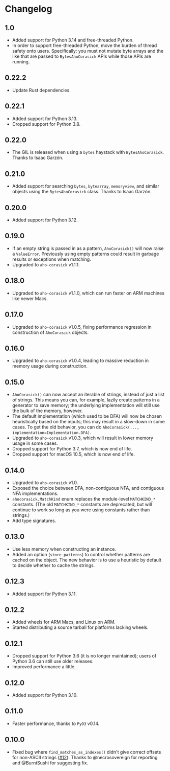 # Changelog

## 1.0

* Added support for Python 3.14 and free-threaded Python.
* In order to support free-threaded Python, move the burden of thread safety onto users.
  Specifically: you must not mutate byte arrays and the like that are passed to `BytesAhoCorasick` APIs while those APIs are running.

## 0.22.2

* Update Rust dependencies.

## 0.22.1

* Added support for Python 3.13.
* Dropped support for Python 3.8.

## 0.22.0

* The GIL is released when using a `bytes` haystack with `BytesAhoCorasick`. Thanks to Isaac Garzón.

## 0.21.0

* Added support for searching `bytes`, `bytearray`, `memoryview`, and similar objects using the `BytesAhoCorasick` class. Thanks to Isaac Garzón.

## 0.20.0

* Added support for Python 3.12.

## 0.19.0

* If an empty string is passed in as a pattern, `AhoCorasick()` will now raise a `ValueError`.
  Previously using empty patterns could result in garbage results or exceptions when matching.
* Upgraded to `aho-corasick` v1.1.1.

## 0.18.0

* Upgraded to `aho-corasick` v1.1.0, which can run faster on ARM machines like newer Macs.

## 0.17.0

* Upgraded to `aho-corasick` v1.0.5, fixing performance regression in construction of `AhoCorasick` objects.

## 0.16.0

* Upgraded to `aho-corasick` v1.0.4, leading to massive reduction in memory usage during construction.

## 0.15.0

* `AhoCorasick()` can now accept an iterable of strings, instead of just a list of strings.
  This means you can, for example, lazily create patterns in a generator to save memory; the underlying implementation will still use the bulk of the memory, however.
* The default implementation (which used to be DFA) will now be chosen heuristically based on the inputs; this may result in a slow-down in some cases.
  To get the old behavior, you can do `AhoCorasick(..., implementation=Implementation.DFA)`.
* Upgraded to `aho-corasick` v1.0.3, which will result in lower memory usage in some cases.
* Dropped support for Python 3.7, which is now end of life.
* Dropped support for macOS 10.5, which is now end of life.

## 0.14.0

* Upgraded to `aho-corasick` v1.0.
* Exposed the choice between DFA, non-contiguous NFA, and contiguous NFA implementations.
* `ahocorasick.MatchKind` enum replaces the module-level `MATCHKIND_*` constants.
  (The old `MATCHKIND_*` constants are deprecated, but will continue to work so long as you were using constants rather than strings.)
* Add type signatures.

## 0.13.0

* Use less memory when constructing an instance.
* Added an option (``store_patterns``) to control whether patterns are cached on the object.
  The new behavior is to use a heuristic by default to decide whether to cache the strings.

## 0.12.3

* Added support for Python 3.11.

## 0.12.2

* Added wheels for ARM Macs, and Linux on ARM.
* Started distributing a source tarball for platforms lacking wheels.

## 0.12.1

* Dropped support for Python 3.6 (it is no longer maintained); users of Python 3.6 can still use older releases.
* Improved performance a little.

## 0.12.0

* Added support for Python 3.10.

## 0.11.0

* Faster performance, thanks to `PyO3` v0.14.

## 0.10.0

* Fixed bug where `find_matches_as_indexes()` didn't give correct offsets for
  non-ASCII strings
  ([#12](https://github.com/G-Research/ahocorasick_rs/issues/12)). Thanks to
  @necrosovereign for reporting and @BurntSushi for suggesting fix.
